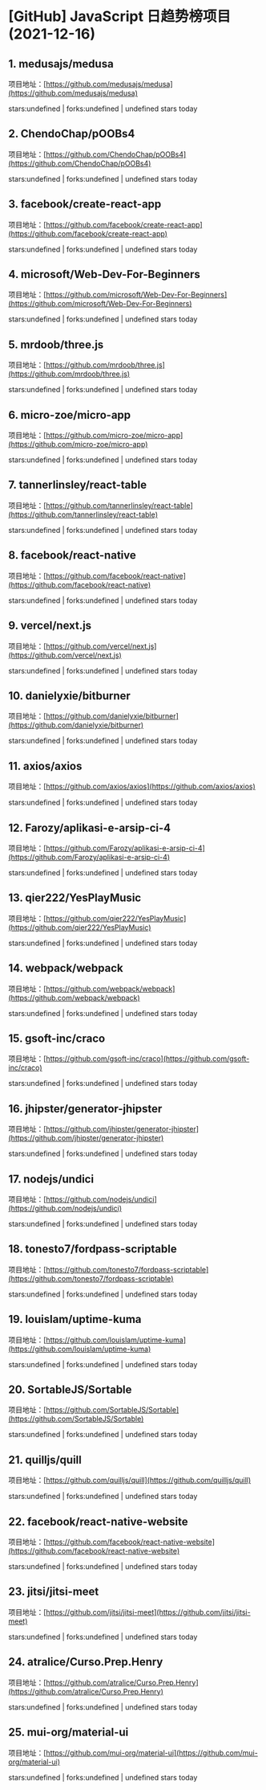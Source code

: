 # [GitHub] JavaScript 日趋势榜项目(2021-12-16)

## 1. medusajs/medusa 

项目地址：[https://github.com/medusajs/medusa](https://github.com/medusajs/medusa)

stars:undefined | forks:undefined | undefined stars today 



## 2. ChendoChap/pOOBs4 

项目地址：[https://github.com/ChendoChap/pOOBs4](https://github.com/ChendoChap/pOOBs4)

stars:undefined | forks:undefined | undefined stars today 



## 3. facebook/create-react-app 

项目地址：[https://github.com/facebook/create-react-app](https://github.com/facebook/create-react-app)

stars:undefined | forks:undefined | undefined stars today 



## 4. microsoft/Web-Dev-For-Beginners 

项目地址：[https://github.com/microsoft/Web-Dev-For-Beginners](https://github.com/microsoft/Web-Dev-For-Beginners)

stars:undefined | forks:undefined | undefined stars today 



## 5. mrdoob/three.js 

项目地址：[https://github.com/mrdoob/three.js](https://github.com/mrdoob/three.js)

stars:undefined | forks:undefined | undefined stars today 



## 6. micro-zoe/micro-app 

项目地址：[https://github.com/micro-zoe/micro-app](https://github.com/micro-zoe/micro-app)

stars:undefined | forks:undefined | undefined stars today 



## 7. tannerlinsley/react-table 

项目地址：[https://github.com/tannerlinsley/react-table](https://github.com/tannerlinsley/react-table)

stars:undefined | forks:undefined | undefined stars today 



## 8. facebook/react-native 

项目地址：[https://github.com/facebook/react-native](https://github.com/facebook/react-native)

stars:undefined | forks:undefined | undefined stars today 



## 9. vercel/next.js 

项目地址：[https://github.com/vercel/next.js](https://github.com/vercel/next.js)

stars:undefined | forks:undefined | undefined stars today 



## 10. danielyxie/bitburner 

项目地址：[https://github.com/danielyxie/bitburner](https://github.com/danielyxie/bitburner)

stars:undefined | forks:undefined | undefined stars today 



## 11. axios/axios 

项目地址：[https://github.com/axios/axios](https://github.com/axios/axios)

stars:undefined | forks:undefined | undefined stars today 



## 12. Farozy/aplikasi-e-arsip-ci-4 

项目地址：[https://github.com/Farozy/aplikasi-e-arsip-ci-4](https://github.com/Farozy/aplikasi-e-arsip-ci-4)

stars:undefined | forks:undefined | undefined stars today 



## 13. qier222/YesPlayMusic 

项目地址：[https://github.com/qier222/YesPlayMusic](https://github.com/qier222/YesPlayMusic)

stars:undefined | forks:undefined | undefined stars today 



## 14. webpack/webpack 

项目地址：[https://github.com/webpack/webpack](https://github.com/webpack/webpack)

stars:undefined | forks:undefined | undefined stars today 



## 15. gsoft-inc/craco 

项目地址：[https://github.com/gsoft-inc/craco](https://github.com/gsoft-inc/craco)

stars:undefined | forks:undefined | undefined stars today 



## 16. jhipster/generator-jhipster 

项目地址：[https://github.com/jhipster/generator-jhipster](https://github.com/jhipster/generator-jhipster)

stars:undefined | forks:undefined | undefined stars today 



## 17. nodejs/undici 

项目地址：[https://github.com/nodejs/undici](https://github.com/nodejs/undici)

stars:undefined | forks:undefined | undefined stars today 



## 18. tonesto7/fordpass-scriptable 

项目地址：[https://github.com/tonesto7/fordpass-scriptable](https://github.com/tonesto7/fordpass-scriptable)

stars:undefined | forks:undefined | undefined stars today 



## 19. louislam/uptime-kuma 

项目地址：[https://github.com/louislam/uptime-kuma](https://github.com/louislam/uptime-kuma)

stars:undefined | forks:undefined | undefined stars today 



## 20. SortableJS/Sortable 

项目地址：[https://github.com/SortableJS/Sortable](https://github.com/SortableJS/Sortable)

stars:undefined | forks:undefined | undefined stars today 



## 21. quilljs/quill 

项目地址：[https://github.com/quilljs/quill](https://github.com/quilljs/quill)

stars:undefined | forks:undefined | undefined stars today 



## 22. facebook/react-native-website 

项目地址：[https://github.com/facebook/react-native-website](https://github.com/facebook/react-native-website)

stars:undefined | forks:undefined | undefined stars today 



## 23. jitsi/jitsi-meet 

项目地址：[https://github.com/jitsi/jitsi-meet](https://github.com/jitsi/jitsi-meet)

stars:undefined | forks:undefined | undefined stars today 



## 24. atralice/Curso.Prep.Henry 

项目地址：[https://github.com/atralice/Curso.Prep.Henry](https://github.com/atralice/Curso.Prep.Henry)

stars:undefined | forks:undefined | undefined stars today 



## 25. mui-org/material-ui 

项目地址：[https://github.com/mui-org/material-ui](https://github.com/mui-org/material-ui)

stars:undefined | forks:undefined | undefined stars today 



